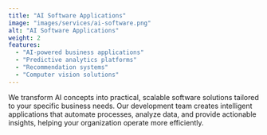 ```yaml
---
title: "AI Software Applications"
image: "images/services/ai-software.png"
alt: "AI Software Applications"
weight: 2
features:
  - "AI-powered business applications"
  - "Predictive analytics platforms"
  - "Recommendation systems"
  - "Computer vision solutions"
---
```


We transform AI concepts into practical, scalable software solutions tailored to your specific business needs. Our development team creates intelligent applications that automate processes, analyze data, and provide actionable insights, helping your organization operate more efficiently.
